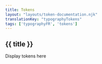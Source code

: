 ```yaml
---
title: Tokens
layout: "layouts/token-documentation.njk"
translationKey: "typographyTokens"
tags: ['typographyFR', 'tokens']
---
```


<h2 class="mt-500 mb-400">{{ title }}</h2>

<p class="mb-400">Display tokens here</p>
